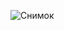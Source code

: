 ![Снимок](https://user-images.githubusercontent.com/57244728/120325096-fc40a780-c2ef-11eb-838c-b74ba3905970.PNG)
